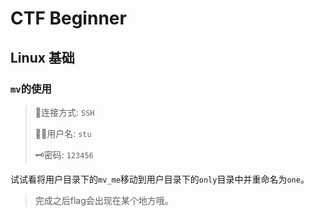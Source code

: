 # CTF Beginner

## Linux 基础

### `mv`的使用

> 🚀连接方式: `SSH`
> 
> 🧑‍💻用户名: `stu`
> 
> 🗝️密码: `123456`

试试看将用户目录下的`mv_me`移动到用户目录下的`only`目录中并重命名为`one`。

> 完成之后flag会出现在某个地方哦。
